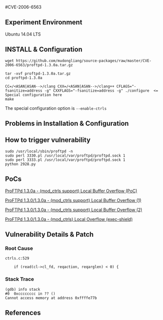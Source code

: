 #CVE-2006-6563

## Experiment Environment

Ubuntu 14.04 LTS

## INSTALL & Configuration

```
wget https://github.com/mudongliang/source-packages/raw/master/CVE-2006-6563/proftpd-1.3.0a.tar.gz

tar -xvf proftpd-1.3.0a.tar.gz
cd proftpd-1.3.0a

CC=/<ASAN|ASAN-->/clang CXX=/<ASAN|ASAN-->/clang++ CFLAGS="-fsanitize=address -g" CXXFLAGS="-fsanitize=address -g" ./configure	<= Special configuration here
make
```
The special configuration option is ```--enable-ctrls```

## Problems in Installation & Configuration

## How to trigger vulnerability

```
sudo /usr/local/sbin/proftpd -n
sudo perl 3330.pl /usr/local/var/proftpd/proftpd.sock 1
sudo perl 3333.pl /usr/local/var/proftpd/proftpd.sock 1
python 2928.py
```

## PoCs

[ProFTPd 1.3.0a - (mod_ctrls support) Local Buffer Overflow (PoC)](https://www.exploit-db.com/exploits/2928/)

[ProFTPd 1.3.0/1.3.0a - (mod_ctrls support) Local Buffer Overflow (1)](https://www.exploit-db.com/exploits/3330/)

[ProFTPd 1.3.0/1.3.0a - (mod_ctrls support) Local Buffer Overflow (2)](https://www.exploit-db.com/exploits/3333/)

[ProFTPd 1.3.0/1.3.0a - (mod_ctrls) Local Overflow (exec-shield)](https://www.exploit-db.com/exploits/3730/)

## Vulnerability Details & Patch

### Root Cause

```
ctrls.c:529

	if (read(cl->cl_fd, reqaction, reqarglen) < 0) {
```

### Stack Trace

```
(gdb) info stack
#0  0xcccccccc in ?? ()
Cannot access memory at address 0xffffe77b
```

## References
